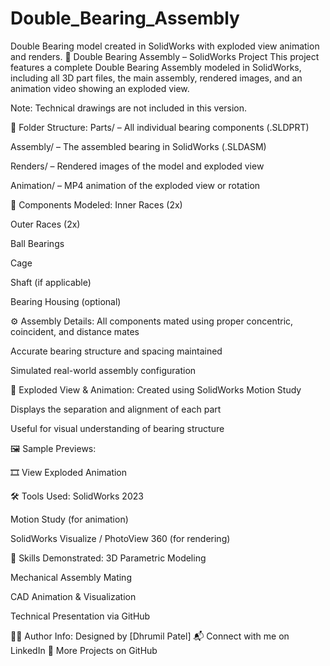 # Double_Bearing_Assembly
Double Bearing model created in SolidWorks with exploded view animation and renders.
🔩 Double Bearing Assembly – SolidWorks Project
This project features a complete Double Bearing Assembly modeled in SolidWorks, including all 3D part files, the main assembly, rendered images, and an animation video showing an exploded view.

Note: Technical drawings are not included in this version.

📁 Folder Structure:
Parts/ – All individual bearing components (.SLDPRT)

Assembly/ – The assembled bearing in SolidWorks (.SLDASM)

Renders/ – Rendered images of the model and exploded view

Animation/ – MP4 animation of the exploded view or rotation

🧩 Components Modeled:
Inner Races (2x)

Outer Races (2x)

Ball Bearings

Cage

Shaft (if applicable)

Bearing Housing (optional)

⚙️ Assembly Details:
All components mated using proper concentric, coincident, and distance mates

Accurate bearing structure and spacing maintained

Simulated real-world assembly configuration

🎥 Exploded View & Animation:
Created using SolidWorks Motion Study

Displays the separation and alignment of each part

Useful for visual understanding of bearing structure

🖼️ Sample Previews:


🎞️ View Exploded Animation

🛠 Tools Used:
SolidWorks 2023

Motion Study (for animation)

SolidWorks Visualize / PhotoView 360 (for rendering)

🧠 Skills Demonstrated:
3D Parametric Modeling

Mechanical Assembly Mating

CAD Animation & Visualization

Technical Presentation via GitHub

🙋‍♂️ Author Info:
Designed by [Dhrumil Patel]
📬 Connect with me on LinkedIn
📁 More Projects on GitHub

